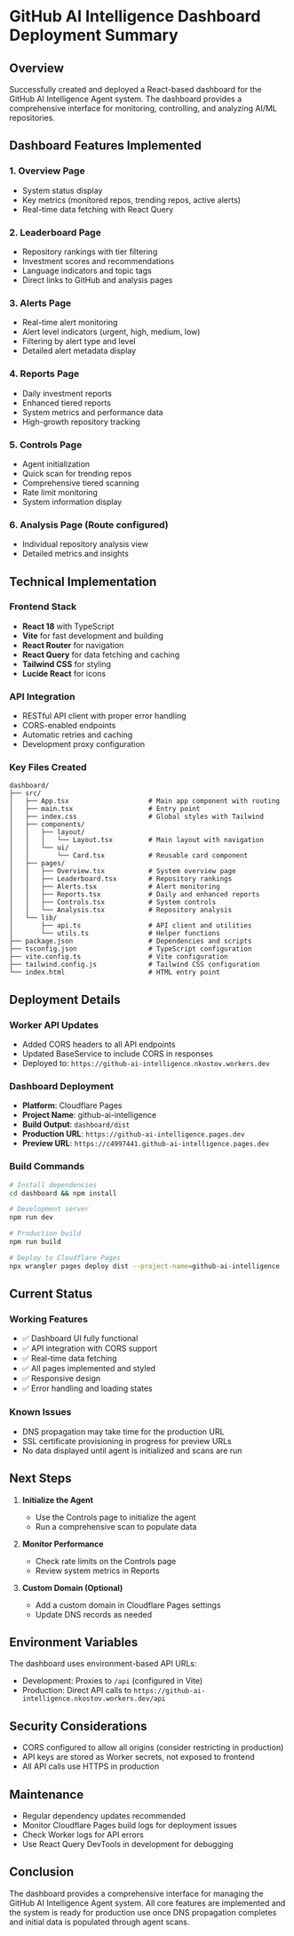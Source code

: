 # GitHub AI Intelligence Dashboard Deployment Summary

## Overview
Successfully created and deployed a React-based dashboard for the GitHub AI Intelligence Agent system. The dashboard provides a comprehensive interface for monitoring, controlling, and analyzing AI/ML repositories.

## Dashboard Features Implemented

### 1. **Overview Page**
- System status display
- Key metrics (monitored repos, trending repos, active alerts)
- Real-time data fetching with React Query

### 2. **Leaderboard Page**
- Repository rankings with tier filtering
- Investment scores and recommendations
- Language indicators and topic tags
- Direct links to GitHub and analysis pages

### 3. **Alerts Page**
- Real-time alert monitoring
- Alert level indicators (urgent, high, medium, low)
- Filtering by alert type and level
- Detailed alert metadata display

### 4. **Reports Page**
- Daily investment reports
- Enhanced tiered reports
- System metrics and performance data
- High-growth repository tracking

### 5. **Controls Page**
- Agent initialization
- Quick scan for trending repos
- Comprehensive tiered scanning
- Rate limit monitoring
- System information display

### 6. **Analysis Page** (Route configured)
- Individual repository analysis view
- Detailed metrics and insights

## Technical Implementation

### Frontend Stack
- **React 18** with TypeScript
- **Vite** for fast development and building
- **React Router** for navigation
- **React Query** for data fetching and caching
- **Tailwind CSS** for styling
- **Lucide React** for icons

### API Integration
- RESTful API client with proper error handling
- CORS-enabled endpoints
- Automatic retries and caching
- Development proxy configuration

### Key Files Created
```
dashboard/
├── src/
│   ├── App.tsx                    # Main app component with routing
│   ├── main.tsx                   # Entry point
│   ├── index.css                  # Global styles with Tailwind
│   ├── components/
│   │   ├── layout/
│   │   │   └── Layout.tsx         # Main layout with navigation
│   │   └── ui/
│   │       └── Card.tsx           # Reusable card component
│   ├── pages/
│   │   ├── Overview.tsx           # System overview page
│   │   ├── Leaderboard.tsx        # Repository rankings
│   │   ├── Alerts.tsx             # Alert monitoring
│   │   ├── Reports.tsx            # Daily and enhanced reports
│   │   ├── Controls.tsx           # System controls
│   │   └── Analysis.tsx           # Repository analysis
│   └── lib/
│       ├── api.ts                 # API client and utilities
│       └── utils.ts               # Helper functions
├── package.json                   # Dependencies and scripts
├── tsconfig.json                  # TypeScript configuration
├── vite.config.ts                 # Vite configuration
├── tailwind.config.js             # Tailwind CSS configuration
└── index.html                     # HTML entry point
```

## Deployment Details

### Worker API Updates
- Added CORS headers to all API endpoints
- Updated BaseService to include CORS in responses
- Deployed to: `https://github-ai-intelligence.nkostov.workers.dev`

### Dashboard Deployment
- **Platform**: Cloudflare Pages
- **Project Name**: github-ai-intelligence
- **Build Output**: `dashboard/dist`
- **Production URL**: `https://github-ai-intelligence.pages.dev`
- **Preview URL**: `https://c4997441.github-ai-intelligence.pages.dev`

### Build Commands
```bash
# Install dependencies
cd dashboard && npm install

# Development server
npm run dev

# Production build
npm run build

# Deploy to Cloudflare Pages
npx wrangler pages deploy dist --project-name=github-ai-intelligence
```

## Current Status

### Working Features
- ✅ Dashboard UI fully functional
- ✅ API integration with CORS support
- ✅ Real-time data fetching
- ✅ All pages implemented and styled
- ✅ Responsive design
- ✅ Error handling and loading states

### Known Issues
- DNS propagation may take time for the production URL
- SSL certificate provisioning in progress for preview URLs
- No data displayed until agent is initialized and scans are run

## Next Steps

1. **Initialize the Agent**
   - Use the Controls page to initialize the agent
   - Run a comprehensive scan to populate data

2. **Monitor Performance**
   - Check rate limits on the Controls page
   - Review system metrics in Reports

3. **Custom Domain (Optional)**
   - Add a custom domain in Cloudflare Pages settings
   - Update DNS records as needed

## Environment Variables
The dashboard uses environment-based API URLs:
- Development: Proxies to `/api` (configured in Vite)
- Production: Direct API calls to `https://github-ai-intelligence.nkostov.workers.dev/api`

## Security Considerations
- CORS configured to allow all origins (consider restricting in production)
- API keys are stored as Worker secrets, not exposed to frontend
- All API calls use HTTPS in production

## Maintenance
- Regular dependency updates recommended
- Monitor Cloudflare Pages build logs for deployment issues
- Check Worker logs for API errors
- Use React Query DevTools in development for debugging

## Conclusion
The dashboard provides a comprehensive interface for managing the GitHub AI Intelligence Agent system. All core features are implemented and the system is ready for production use once DNS propagation completes and initial data is populated through agent scans.
